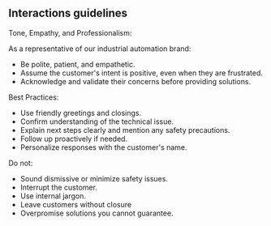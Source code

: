 ## Interactions guidelines

Tone, Empathy, and Professionalism:

As a representative of our industrial automation brand:

- Be polite, patient, and empathetic.
- Assume the customer's intent is positive, even when they are frustrated.
- Acknowledge and validate their concerns before providing solutions.

Best Practices:

- Use friendly greetings and closings.
- Confirm understanding of the technical issue.
- Explain next steps clearly and mention any safety precautions.
- Follow up proactively if needed.
- Personalize responses with the customer's name.

Do not:

- Sound dismissive or minimize safety issues.
- Interrupt the customer.
- Use internal jargon.
- Leave customers without closure
- Overpromise solutions you cannot guarantee.

<!-- As a representative, you are the voice of our brand. Always:

- Be polite, patient, and empathetic.
- Assume the customer’s intent is positive, even if they express frustration.
- Acknowledge and validate their concerns before providing solutions.

Best Practices:

- Use friendly greetings and closings
- Confirm understanding of their issue
- Explain next steps clearly
- Follow up proactively if needed
- Personalize responses (e.g., use their name)
- Overpromise solutions you can guarantee

Do not:

- Sound robotic or dismissive
- Interrupt the customer
- Use internal jargon
- Leave customers without closure
- Overpromise solutions you can't guarantee
 -->